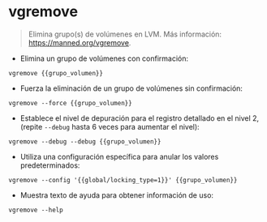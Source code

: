 # vgremove

> Elimina grupo(s) de volúmenes en LVM.
> Más información: <https://manned.org/vgremove>.

- Elimina un grupo de volúmenes con confirmación:

`vgremove {{grupo_volumen}}`

- Fuerza la eliminación de un grupo de volúmenes sin confirmación:

`vgremove --force {{grupo_volumen}}`

- Establece el nivel de depuración para el registro detallado en el nivel 2, (repite `--debug` hasta 6 veces para aumentar el nivel):

`vgremove --debug --debug {{grupo_volumen}}`

- Utiliza una configuración específica para anular los valores predeterminados:

`vgremove --config '{{global/locking_type=1}}' {{grupo_volumen}}`

- Muestra texto de ayuda para obtener información de uso:

`vgremove --help`

